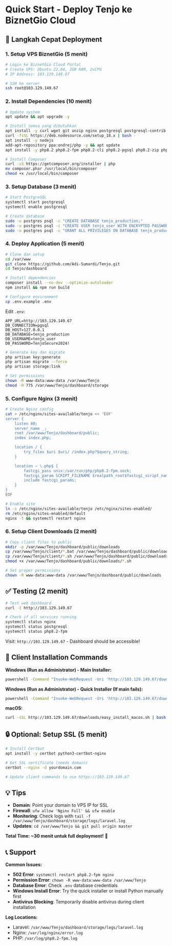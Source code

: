 # Quick Start - Deploy Tenjo ke BiznetGio Cloud

## 🚀 **Langkah Cepat Deployment**

### 1. Setup VPS BiznetGio (5 menit)
```bash
# Login ke BiznetGio Cloud Portal
# Create VPS: Ubuntu 22.04, 2GB RAM, 2vCPU
# IP Address: 103.129.149.67

# SSH ke server
ssh root@103.129.149.67
```

### 2. Install Dependencies (10 menit)
```bash
# Update system
apt update && apt upgrade -y

# Install semua yang dibutuhkan
apt install -y curl wget git unzip nginx postgresql postgresql-contrib
curl -fsSL https://deb.nodesource.com/setup_18.x | bash -
apt install -y nodejs
add-apt-repository ppa:ondrej/php -y && apt update
apt install -y php8.2 php8.2-fpm php8.2-cli php8.2-pgsql php8.2-zip php8.2-gd php8.2-mbstring php8.2-curl php8.2-xml

# Install Composer
curl -sS https://getcomposer.org/installer | php
mv composer.phar /usr/local/bin/composer
chmod +x /usr/local/bin/composer
```

### 3. Setup Database (3 menit)
```bash
# Start PostgreSQL
systemctl start postgresql
systemctl enable postgresql

# Create database
sudo -u postgres psql -c "CREATE DATABASE tenjo_production;"
sudo -u postgres psql -c "CREATE USER tenjo_user WITH ENCRYPTED PASSWORD 'TenjoSecure2025\!';"
sudo -u postgres psql -c "GRANT ALL PRIVILEGES ON DATABASE tenjo_production TO tenjo_user;"
```

### 4. Deploy Application (5 menit)
```bash
# Clone dan setup
cd /var/www
git clone https://github.com/Adi-Sumardi/Tenjo.git
cd Tenjo/dashboard

# Install dependencies
composer install --no-dev --optimize-autoloader
npm install && npm run build

# Configure environment
cp .env.example .env
```

Edit `.env`:
```env
APP_URL=http://103.129.149.67
DB_CONNECTION=pgsql
DB_HOST=127.0.0.1
DB_DATABASE=tenjo_production
DB_USERNAME=tenjo_user
DB_PASSWORD=TenjoSecure2024!
```

```bash
# Generate key dan migrate
php artisan key:generate
php artisan migrate --force
php artisan storage:link

# Set permissions
chown -R www-data:www-data /var/www/Tenjo
chmod -R 775 /var/www/Tenjo/dashboard/storage
```

### 5. Configure Nginx (3 menit)
```bash
# Create Nginx config
cat > /etc/nginx/sites-available/tenjo << 'EOF'
server {
    listen 80;
    server_name _;
    root /var/www/Tenjo/dashboard/public;
    index index.php;

    location / {
        try_files $uri $uri/ /index.php?$query_string;
    }

    location ~ \.php$ {
        fastcgi_pass unix:/var/run/php/php8.2-fpm.sock;
        fastcgi_param SCRIPT_FILENAME $realpath_root$fastcgi_script_name;
        include fastcgi_params;
    }
}
EOF

# Enable site
ln -s /etc/nginx/sites-available/tenjo /etc/nginx/sites-enabled/
rm /etc/nginx/sites-enabled/default
nginx -t && systemctl restart nginx
```

### 6. Setup Client Downloads (2 menit)
```bash
# Copy client files to public
mkdir -p /var/www/Tenjo/dashboard/public/downloads
cp /var/www/Tenjo/client/*.bat /var/www/Tenjo/dashboard/public/downloads/
cp /var/www/Tenjo/client/*.sh /var/www/Tenjo/dashboard/public/downloads/
chmod +x /var/www/Tenjo/dashboard/public/downloads/*.sh

# Set proper permissions
chown -R www-data:www-data /var/www/Tenjo/dashboard/public/downloads
```

## ✅ **Testing (2 menit)**

```bash
# Test web dashboard
curl -I http://103.129.149.67

# Check if all services running
systemctl status nginx
systemctl status postgresql
systemctl status php8.2-fpm
```

Visit: `http://103.129.149.67` - Dashboard should be accessible!

## 📱 **Client Installation Commands**

**Windows (Run as Administrator) - Main Installer:**
```cmd
powershell -Command "Invoke-WebRequest -Uri 'http://103.129.149.67/downloads/easy_install_windows.bat' -OutFile 'tenjo_install.bat'; .\tenjo_install.bat"
```

**Windows (Run as Administrator) - Quick Installer (If main fails):**
```cmd
powershell -Command "Invoke-WebRequest -Uri 'http://103.129.149.67/downloads/quick_install_windows.bat' -OutFile 'tenjo_quick.bat'; .\tenjo_quick.bat"
```

**macOS:**
```bash
curl -sSL http://103.129.149.67/downloads/easy_install_macos.sh | bash
```

## 🔒 **Optional: Setup SSL (5 menit)**

```bash
# Install Certbot
apt install -y certbot python3-certbot-nginx

# Get SSL certificate (needs domain)
certbot --nginx -d yourdomain.com

# Update client commands to use https://103.129.149.67
```

## 💡 **Tips**

- **Domain**: Point your domain to VPS IP for SSL
- **Firewall**: `ufw allow 'Nginx Full' && ufw enable`
- **Monitoring**: Check logs with `tail -f /var/www/Tenjo/dashboard/storage/logs/laravel.log`
- **Updates**: `cd /var/www/Tenjo && git pull origin master`

**Total Time: ~30 menit untuk full deployment!** 🚀

## 📞 **Support**

**Common Issues:**
- **502 Error**: `systemctl restart php8.2-fpm nginx`
- **Permission Error**: `chown -R www-data:www-data /var/www/Tenjo`
- **Database Error**: Check `.env` database credentials
- **Windows Install Error**: Try the quick installer or install Python manually first
- **Antivirus Blocking**: Temporarily disable antivirus during client installation

**Log Locations:**
- Laravel: `/var/www/Tenjo/dashboard/storage/logs/laravel.log`
- Nginx: `/var/log/nginx/error.log`
- PHP: `/var/log/php8.2-fpm.log`

